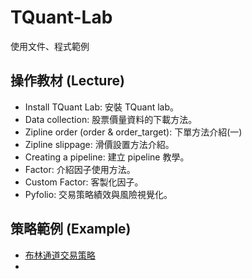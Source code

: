 # TQuant-Lab
使用文件、程式範例

## 操作教材 (Lecture)
* Install TQuant Lab: 安裝 TQuant lab。
* Data collection: 股票價量資料的下載方法。
* Zipline order (order & order_target): 下單方法介紹(一)
* Zipline slippage: 滑價設置方法介紹。
* Creating a pipeline: 建立 pipeline 教學。
* Factor: 介紹因子使用方法。
* Custom Factor: 客製化因子。
* Pyfolio: 交易策略績效與風險視覺化。

## 策略範例 (Example)
* [布林通道交易策略](https://www.tejwin.com/wp-admin/post.php?post=15388&action=edit)
*
